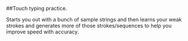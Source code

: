 ##Touch typing practice.


Starts you out with a bunch of sample strings and then learns your weak strokes and generates more of those strokes/sequences to help you improve speed with accuracy.
